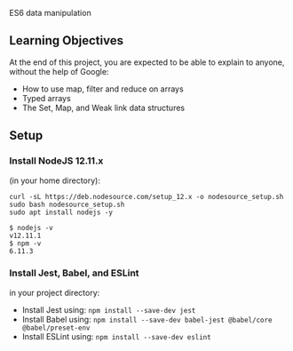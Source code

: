  ES6 data manipulation

## Learning Objectives

At the end of this project, you are expected to be able to explain to anyone, without the help of Google:

+ How to use map, filter and reduce on arrays
+ Typed arrays
+ The Set, Map, and Weak link data structures

## Setup
### Install NodeJS 12.11.x

(in your home directory):
```
curl -sL https://deb.nodesource.com/setup_12.x -o nodesource_setup.sh
sudo bash nodesource_setup.sh
sudo apt install nodejs -y
```
```
$ nodejs -v
v12.11.1
$ npm -v
6.11.3
```

### Install Jest, Babel, and ESLint

in your project directory:

+ Install Jest using: ```npm install --save-dev jest```
+ Install Babel using: ```npm install --save-dev babel-jest @babel/core @babel/preset-env```
+ Install ESLint using: ```npm install --save-dev eslint```
